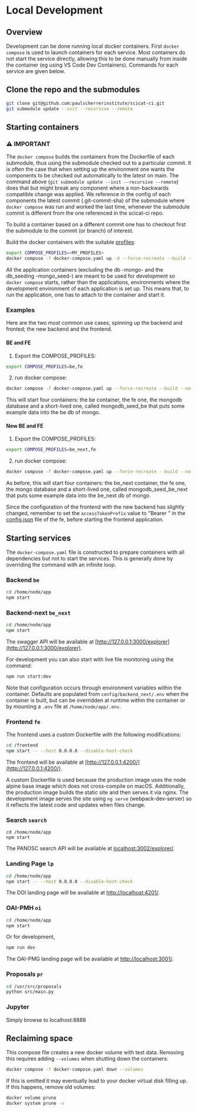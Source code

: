 # Local Development

## Overview

Development can be done running local docker containers. First `docker compose` is used
to launch containers for each service. Most containers do not start the service
directly, allowing this to be done manually from inside the container (eg using VS Code
Dev Containers). Commands for each service are given below.

## Clone the repo and the submodules

```bash
git clone git@github.com:paulscherrerinstitute/scicat-ci.git
git submodule update --init --recursive --remote
```

## Starting containers

### :warning: IMPORTANT
The `docker compose` builds the containers from the Dockerfile of each submodule, thus
using the submodule checked out to a particular commit. It is often the case that when
setting up the environment one wants the components to be checked out automatically to
the latest on main. The command above (`git submodule update --init --recursive
--remote`) does that but might break any component where a non-backwards compatible
change was applied. We reference in the config of each components the latest commit
(.git-commit-sha) of the submodule where `docker compose` was run and worked the last
time, whenever the submodule commit is different from the one referenced in the
scicat-ci repo.

To build a container based on a different commit one has to checkout first the submodule
to the commit (or branch) of interest.

Build the docker containers with the suitable
[profiles](https://docs.docker.com/compose/profiles/):

```bash
export COMPOSE_PROFILES=<MY_PROFILES>
docker compose -f docker-compose.yaml up -d --force-recreate --build --no-deps
```

All the application containers (excluding the db -mongo- and the db_seeding
-mongo_seed-) are meant to be used for development so `docker compose` starts, rather than
the applications, environments where the development environment of each application is
set up. This means that, to run the application, one has to attach to the container and
start it.

### Examples

Here are the two most common use cases, spinning up the backend and fronted; the new
backend and the frontend.

#### BE and FE

1. Export the COMPOSE_PROFILES:
```bash
export COMPOSE_PROFILES=be,fe
```
2. run docker compose:
```bash
docker compose -f docker-compose.yaml up --force-recreate --build --no-deps -d
```

This will start four containers: the be container, the fe one, the mongodb database and
a short-lived one, called mongodb_seed_be that puts some example data into the be db of
mongo.

#### New BE and FE

1. Export the COMPOSE_PROFILES:
```bash
export COMPOSE_PROFILES=be_next,fe
```
2. run docker compose:
```bash
docker compose -f docker-compose.yaml up --force-recreate --build --no-deps -d
```

As before, this will start four containers: the be_next container, the fe one, the mongo
database and a short-lived one, called mongodb_seed_be_next that puts some example data
into the be_next db of mongo.

Since the configuration of the frontend with the new backend has slightly changed,
remember to set the `accessTokenPrefix` value to "Bearer " in the
[config.json](./config/frontend/config.json#L3) file of the fe, before starting the
frontend application.


## Starting services

The `docker-compose.yaml` file is constructed to prepare containers with all
dependencies but not to start the services. This is generally done by overriding the
command with an infinite loop.

### Backend `be`

```bash
cd /home/node/app
npm start
```

### Backend-next `be_next`

```bash
cd /home/node/app
npm start
```

The swagger API will be available at
[http://127.0.0.1:3000/explorer](http://127.0.0.1:3000/explorer).

For development you can also start with live file monitoring using the command:

```sh
npm run start:dev
```

Note that configuration occurs through environment variables within the container.
Defaults are populated from `config/backend_next/.env` when the container is built, but
can be overridden at runtime within the container or by mounting a `.env` file at
`/home/node/app/.env`.

### Frontend `fe`

The frontend uses a custom Dockerfile with the following modifications:

```bash
cd /frontend
npm start -- --host 0.0.0.0 --disable-host-check
```

The frontend will be available at [http://127.0.0.1:4200/](http://127.0.0.1:4200/).

A custom Dockerfile is used because the production image uses the node alpine base image
which does not cross-compile on macOS. Additionally, the production image builds the
static site and then serves it via nginx. The development image serves the site using
`ng serve` (webpack-dev-server) so it reflects the latest code and updates when files
change.

### Search `search`

```
cd /home/node/app
npm start
```

The PANOSC search API will be available at
[localhost:3002/explorer/](localhost:3002/explorer/).

### Landing Page `lp`

```bash
cd /home/node/app
npm start -- --host 0.0.0.0 --disable-host-check
```

The DOI landing page will be available at
[http://localhost:4201/](http://localhost:4201/).


### OAI-PMH `oi`

```bash
cd /home/node/app
npm start
```

Or for development,

```sh
npm run dev
```

The OAI-PMG landing page will be available at
[http://localhost:3001/](http://localhost:3001/).


### Proposals `pr`

```bash
cd /usr/src/proposals
python src/main.py
```

### Jupyter

Simply browse to localhost:8888

## Reclaiming space

This compose file creates a new docker volume with test data. Removing this requires
adding `--volumes` when shutting down the containers:

```bash
docker compose -f docker-compose.yaml down --volumes
```

If this is omitted it may eventually lead to your docker virtual disk filling up. If
this happens, remove old volumes:

```bash
docker volume prune
docker system prune -v
```
